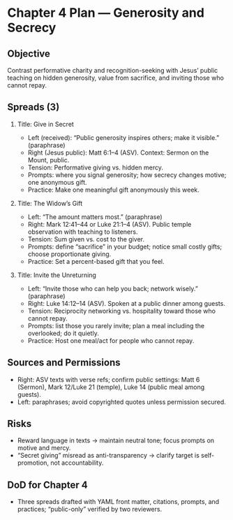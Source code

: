 # Chapter 4 Plan — Generosity and Secrecy

## Objective
Contrast performative charity and recognition-seeking with Jesus’ public teaching on hidden generosity, value from sacrifice, and inviting those who cannot repay.

## Spreads (3)
1. Title: Give in Secret
   - Left (received): “Public generosity inspires others; make it visible.” (paraphrase)
   - Right (Jesus public): Matt 6:1–4 (ASV). Context: Sermon on the Mount, public.
   - Tension: Performative giving vs. hidden mercy.
   - Prompts: where you signal generosity; how secrecy changes motive; one anonymous gift.
   - Practice: Make one meaningful gift anonymously this week.

2. Title: The Widow’s Gift
   - Left: “The amount matters most.” (paraphrase)
   - Right: Mark 12:41–44 or Luke 21:1–4 (ASV). Public temple observation with teaching to listeners.
   - Tension: Sum given vs. cost to the giver.
   - Prompts: define “sacrifice” in your budget; notice small costly gifts; choose proportionate giving.
   - Practice: Set a percent-based gift that you feel.

3. Title: Invite the Unreturning
   - Left: “Invite those who can help you back; network wisely.” (paraphrase)
   - Right: Luke 14:12–14 (ASV). Spoken at a public dinner among guests.
   - Tension: Reciprocity networking vs. hospitality toward those who cannot repay.
   - Prompts: list those you rarely invite; plan a meal including the overlooked; do it quietly.
   - Practice: Host one meal/act for people who cannot repay.

## Sources and Permissions
- Right: ASV texts with verse refs; confirm public settings: Matt 6 (Sermon), Mark 12/Luke 21 (temple), Luke 14 (public meal among guests).
- Left: paraphrases; avoid copyrighted quotes unless permission secured.

## Risks
- Reward language in texts → maintain neutral tone; focus prompts on motive and mercy.
- “Secret giving” misread as anti-transparency → clarify target is self-promotion, not accountability.

## DoD for Chapter 4
- Three spreads drafted with YAML front matter, citations, prompts, and practices; “public-only” verified by two reviewers.
